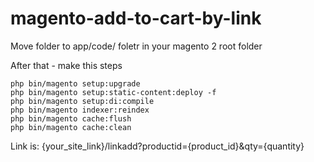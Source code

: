 # magento-add-to-cart-by-link

Move folder  to app/code/ foletr in your magento 2 root folder

After that - make this steps

```
php bin/magento setup:upgrade
php bin/magento setup:static-content:deploy -f
php bin/magento setup:di:compile
php bin/magento indexer:reindex
php bin/magento cache:flush
php bin/magento cache:clean
```

Link is: {your_site_link}/linkadd?productid={product_id}&qty={quantity}
